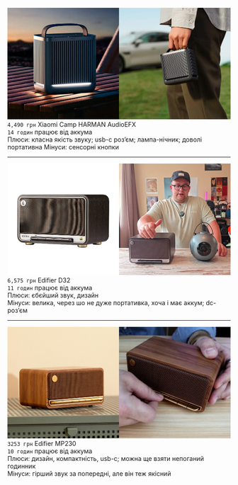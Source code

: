 ![](attachment/deb833d8ebd269b3c2b33e56205b1f45.jpg)
`4,490 грн` Xiaomi Camp HARMAN AudioEFX  
`14 годин` працює від аккума  
Плюси: класна якість звуку; usb-c розʼєм; лампа-нічник; доволі портативна
Мінуси: сенсорні кнопки
***
![](attachment/a9571ccba14904377b11f098475ec65b.jpg)
`6,575 грн` Edifier D32  
`11 годин` працює від аккума  
Плюси: єбєйший звук, дизайн  
Мінуси: велика, через шо не дуже портативка, хоча і має аккум; dc-розʼєм  
***
![](attachment/6ae81556f5bb798fe46258ded74cdb8c.jpg)
`3253 грн` Edifier MP230  
`10 годин` працює від аккума  
Плюси: дизайн, компактність, usb-c; можна ще взяти непоганий годинник  
Мінуси: гірший звук за попередні, але він теж якісний  

